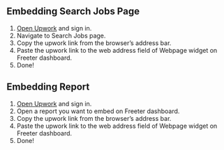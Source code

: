 ## Embedding Search Jobs Page

1. <a href="{{ curItem.homeUrl|e }}" target="_blank">Open Upwork</a> and sign in.
2. Navigate to Search Jobs page.
3. Copy the upwork link from the browser’s address bar.
4. Paste the upwork link to the web address field of Webpage widget on Freeter dashboard.
5. Done!

## Embedding Report

1. <a href="{{ curItem.homeUrl|e }}" target="_blank">Open Upwork</a> and sign in.
3. Open a report you want to embed on Freeter dashboard.
4. Copy the upwork link from the browser’s address bar.
5. Paste the upwork link to the web address field of Webpage widget on Freeter dashboard.
6. Done!